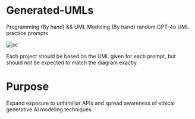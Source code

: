 # Generated-UMLs
Programming (By hand) &amp;&amp; UML Modeling (By hand) random GPT-4o UML practice prompts

![sc](https://github.com/user-attachments/assets/e05b7b71-b344-4643-9c2c-6bea8b4ff7b3)

Each project should be based on the UML given for each prompt, but should not be expected
to match the diagram exactly.

# Purpose
Expand exposure to unfamiliar APIs and spread awareness of ethical
generative AI modeling techniques

